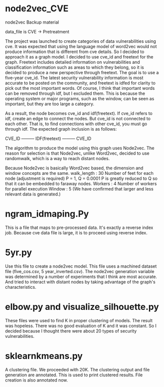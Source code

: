 # node2vec_CVE

node2vec Backup material

data_file is CVE -> Pretreatment

The project was launched to create categories of data vulnerabilities using cve.
It was expected that using the language model of word2vec would not produce information that is different from cve details.
So I decided to approach it as a graph model.
I decided to use cve_id and freetext for the graph.
Freetext includes detailed information on vulnerabilities and classification information such as areas to which they belong, so it is decided to produce a new perspective through freetext.
The goal is to use a five-year cve_id.
The latest security vulnerability information is most accurate to be posted on the community, and freetext is idfed for clarity to pick out the most important words. 
Of course, I think that important words can be removed through idf, but I excluded them.
This is because the operating system or major programs, such as the window, can be seen as important, but they are too large a category.

As a result, the node becomes cve_id and idf(freetext).
If cve_id refers to idf, create an edge to connect the nodes.
But cve_id is not connected to each other.
That is, to find connections with other cve_id, you must go through idf.
The expected graph inclusion is as follows:

CVE_ID ——— IDF(freetext) ——— CVE_ID

The algorithm to produce the model using this graph uses Node2vec.
The reason for selection is that Node2vec, unlike Word2vec, decided to use randomwalk, which is a way to reach distant nodes.

Because Node2vec is basically Word2vec based, the dimension and window concepts are the same.
walk_length : 30 Number of feet for each node (adjustment is required)
P = 1, Q = 0.0001
P is greatly reduced to Q so that it can be embedded to faraway nodes.
Workers : 4 Number of workers for parallel execution
Window : 5 (We have confirmed that larger and less relevant data is generated.)

# ngram_idmaping.Py
This is a file that maps to pre-processed data. 
It's exactly a reverse index job.
Because cve data file is large, it is to proceed using reverse index.

# 5yr.py
Use this file to create a node2vec model.
This file uses a machined dataset file (five_cos.csv, 5 year_inverted.csv).
The node2vec generation variable was determined by a number of experiments that I think are most accurate.
And tried to interact with distant nodes by taking advantage of the graph's characteristics.

# elbow.py and visualize_silhouette.py
These files were used to find K in proper clustering of models.
The result was hopeless.
There was no good evaluation of K and it was constant.
So I decided because I thought there were about 20 types of security vulnerabilities.

# sklearnkmeans.py
A clustering file.
We proceeded with 20K.
The clustering output and file generation are annotated.
This is used to print clustered results.
File creation is also annotated now.
